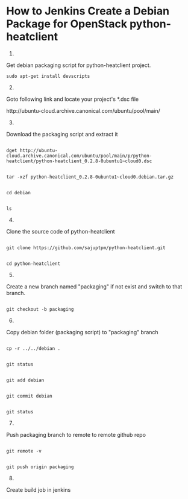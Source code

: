 How to Jenkins Create a Debian Package for OpenStack python-heatclient
========================================================================

1.
Get debian packaging script for python-heatclient project.
<p>
<code>sudo apt-get install devscripts </code>
</p>

2.
Goto following link and locate your project's *.dsc file
<p>
http://ubuntu-cloud.archive.canonical.com/ubuntu/pool/main/
</p>

3.
Download the packaging script and extract it
<p><code>
dget http://ubuntu-cloud.archive.canonical.com/ubuntu/pool/main/p/python-heatclient/python-heatclient_0.2.8-0ubuntu1~cloud0.dsc
</code></p>

<p><code>
tar -xzf python-heatclient_0.2.8-0ubuntu1~cloud0.debian.tar.gz
</code></p>

<p><code>
cd debian
</code></p>

<p><code>
ls
</code></p>

4.
Clone the source code of python-heatclient
<p><code>
git clone https://github.com/sajuptpm/python-heatclient.git
</code></p>

<p><code>
cd python-heatclient
</code></p>

5.
Create a new branch named "packaging" if not exist and switch to that branch.
<p><code>
git checkout -b packaging
</code></p>

6.
Copy debian folder (packaging script) to "packaging" branch
<p><code>
cp -r ../../debian .
</code></p>

<p><code>
git status
</code></p>

<p><code>
git add debian
</code></p>

<p><code>
git commit debian
</code></p>

<p><code>
git status
</code></p>

7.
Push packaging branch to remote to remote github repo
<p><code>
git remote -v
</code></p>

<p><code>
git push origin packaging
</code></p>

8.
Create build job in jenkins
